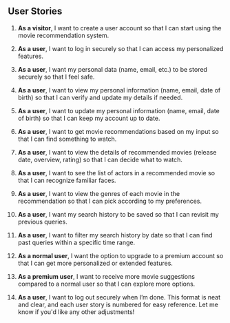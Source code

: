## User Stories

1. **As a visitor**, I want to create a user account so that I can start using the movie recommendation system.

2. **As a user**, I want to log in securely so that I can access my personalized features.

3. **As a user**, I want my personal data (name, email, etc.) to be stored securely so that I feel safe.

4. **As a user**, I want to view my personal information (name, email, date of birth) so that I can verify and update my details if needed.

5. **As a user**, I want to update my personal information (name, email, date of birth) so that I can keep my account up to date.

6. **As a user**, I want to get movie recommendations based on my input so that I can find something to watch.

7. **As a user**, I want to view the details of recommended movies (release date, overview, rating) so that I can decide what to watch.

8. **As a user**, I want to see the list of actors in a recommended movie so that I can recognize familiar faces.

9. **As a user**, I want to view the genres of each movie in the recommendation so that I can pick according to my preferences.

10. **As a user**, I want my search history to be saved so that I can revisit my previous queries.

11. **As a user**, I want to filter my search history by date so that I can find past queries within a specific time range.

12. **As a normal user**, I want the option to upgrade to a premium account so that I can get more personalized or extended features.

13. **As a premium user**, I want to receive more movie suggestions compared to a normal user so that I can explore more options.

14. **As a user**, I want to log out securely when I’m done.
    This format is neat and clear, and each user story is numbered for easy reference. Let me know if you'd like any other adjustments!










